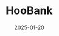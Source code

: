 ---
layout: Post
title: HooBank
description: Modern website using React, Vite and Tailwind.
link: https://hoobank-orcin-chi.vercel.app/
date: '2025-01-20'
tags:
  - react
  - vite
  - tailwind
logo:
  src: /projects/hoobank/logo.svg
  width: 500          
  height: 250         
images:
  - src: /projects/hoobank/1.png
  - src: /projects/hoobank/2.png
  - src: /projects/hoobank/3.png
  - src: /projects/hoobank/4.png
---